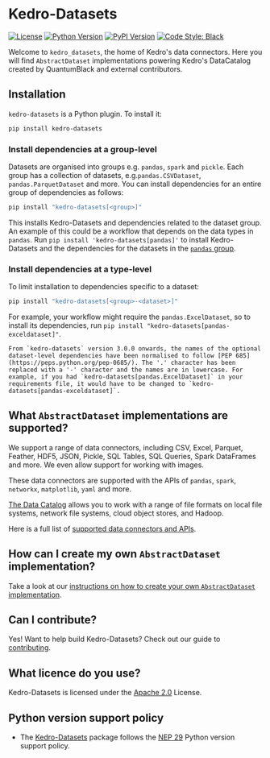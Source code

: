 # Kedro-Datasets

<!-- Note that the contents of this file are also used in the documentation, see docs/source/index.md -->

[![License](https://img.shields.io/badge/license-Apache%202.0-blue.svg)](https://opensource.org/licenses/Apache-2.0)
[![Python Version](https://img.shields.io/badge/python-3.9%20%7C%203.10%20%7C%203.11-blue.svg)](https://pypi.org/project/kedro-datasets/)
[![PyPI Version](https://badge.fury.io/py/kedro-datasets.svg)](https://pypi.org/project/kedro-datasets/)
[![Code Style: Black](https://img.shields.io/badge/code%20style-black-black.svg)](https://github.com/ambv/black)

Welcome to `kedro_datasets`, the home of Kedro's data connectors. Here you will find `AbstractDataset` implementations powering Kedro's DataCatalog created by QuantumBlack and external contributors.

## Installation

`kedro-datasets` is a Python plugin. To install it:

```bash
pip install kedro-datasets
```

### Install dependencies at a group-level

Datasets are organised into groups e.g. `pandas`, `spark` and `pickle`. Each group has a collection of datasets, e.g.`pandas.CSVDataset`, `pandas.ParquetDataset` and more. You can install dependencies for an entire group of dependencies as follows:

```bash
pip install "kedro-datasets[<group>]"
```

This installs Kedro-Datasets and dependencies related to the dataset group. An example of this could be a workflow that depends on the data types in `pandas`. Run `pip install 'kedro-datasets[pandas]'` to install Kedro-Datasets and the dependencies for the datasets in the [`pandas` group](https://github.com/kedro-org/kedro-plugins/tree/main/kedro-datasets/kedro_datasets/pandas).

### Install dependencies at a type-level

To limit installation to dependencies specific to a dataset:

```bash
pip install "kedro-datasets[<group>-<dataset>]"
```

For example, your workflow might require the `pandas.ExcelDataset`, so to install its dependencies, run `pip install "kedro-datasets[pandas-exceldataset]"`.

```{note}
From `kedro-datasets` version 3.0.0 onwards, the names of the optional dataset-level dependencies have been normalised to follow [PEP 685](https://peps.python.org/pep-0685/). The '.' character has been replaced with a '-' character and the names are in lowercase. For example, if you had `kedro-datasets[pandas.ExcelDataset]` in your requirements file, it would have to be changed to `kedro-datasets[pandas-exceldataset]`.
```

## What `AbstractDataset` implementations are supported?

We support a range of data connectors, including CSV, Excel, Parquet, Feather, HDF5, JSON, Pickle, SQL Tables, SQL Queries, Spark DataFrames and more. We even allow support for working with images.

These data connectors are supported with the APIs of `pandas`, `spark`, `networkx`, `matplotlib`, `yaml` and more.

[The Data Catalog](https://docs.kedro.org/en/stable/data/data_catalog.html) allows you to work with a range of file formats on local file systems, network file systems, cloud object stores, and Hadoop.

Here is a full list of [supported data connectors and APIs](https://docs.kedro.org/projects/kedro-datasets/en/kedro-datasets-2.0.0/api/kedro_datasets.html).

## How can I create my own `AbstractDataset` implementation?
Take a look at our [instructions on how to create your own `AbstractDataset` implementation](https://docs.kedro.org/en/stable/data/how_to_create_a_custom_dataset.html).

## Can I contribute?

Yes! Want to help build Kedro-Datasets? Check out our guide to [contributing](https://github.com/kedro-org/kedro-plugins/blob/main/kedro-datasets/CONTRIBUTING.md).

## What licence do you use?

Kedro-Datasets is licensed under the [Apache 2.0](https://github.com/kedro-org/kedro-plugins/blob/main/LICENSE.md) License.

## Python version support policy
* The [Kedro-Datasets](https://github.com/kedro-org/kedro-plugins/tree/main/kedro-datasets) package follows the [NEP 29](https://numpy.org/neps/nep-0029-deprecation_policy.html) Python version support policy.
